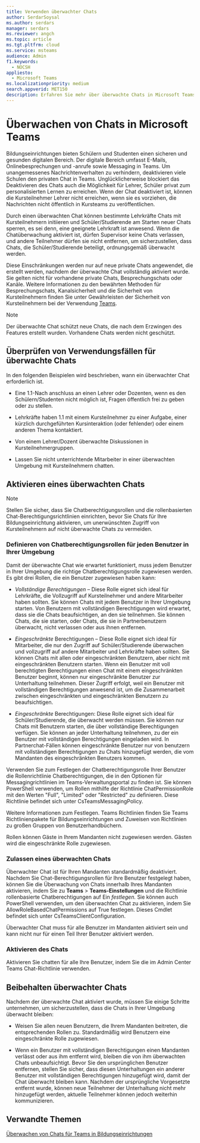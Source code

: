 ```yaml
---
title: Verwenden überwachter Chats
author: SerdarSoysal
ms.author: serdars
manager: serdars
ms.reviewer: angch
ms.topic: article
ms.tgt.pltfrm: cloud
ms.service: msteams
audience: Admin
f1.keywords:
  - NOCSH
appliesto:
  - Microsoft Teams
ms.localizationpriority: medium
search.appverid: MET150
description: Erfahren Sie mehr über überwachte Chats in Microsoft Teams Besprechungen.
---
```


# <a name="supervised-chats-in-microsoft-teams"></a>Überwachen von Chats in Microsoft Teams

Bildungseinrichtungen bieten Schülern und Studenten einen sicheren und gesunden digitalen Bereich. Der digitale Bereich umfasst E-Mails, Onlinebesprechungen und -anrufe sowie Messaging in Teams. Um unangemessenes Nachrichtenverhalten zu verhindern, deaktivieren viele Schulen den privaten Chat in Teams. Unglücklicherweise blockiert das Deaktivieren des Chats auch die Möglichkeit für Lehrer, Schüler privat zum personalisierten Lernen zu erreichen. Wenn der Chat deaktiviert ist, können die Kursteilnehmer Lehrer nicht erreichen, wenn sie es vorziehen, die Nachrichten nicht öffentlich in Kursteams zu veröffentlichen.

Durch einen überwachten Chat können bestimmte Lehrkräfte Chats mit Kursteilnehmern initiieren und Schüler/Studierende am Starten neuer Chats sperren, es sei denn, eine geeignete Lehrkraft ist anwesend. Wenn die Chatüberwachung aktiviert ist, dürfen Supervisor keine Chats verlassen, und andere Teilnehmer dürfen sie nicht entfernen, um sicherzustellen, dass Chats, die Schüler/Studierende beteiligt, ordnungsgemäß überwacht werden.

Diese Einschränkungen werden nur auf neue private Chats angewendet, die erstellt werden, nachdem der überwachte Chat vollständig aktiviert wurde. Sie gelten nicht für vorhandene private Chats, Besprechungschats oder Kanäle. Weitere Informationen zu den bewährten Methoden für Besprechungschats, Kanalsicherheit und die Sicherheit von Kursteilnehmern finden Sie unter Gewährleisten der Sicherheit von Kursteilnehmern bei der Verwendung [Teams](https://support.microsoft.com/topic/keeping-students-safe-while-using-teams-for-distance-learning-f00fa399-0473-4d31-ab72-644c137e11c8?ui=en-us&rs=en-us&ad=us#ID0EBBAAA=For_educators&ID0EDD=For_educators).

> [!Note]
> Der überwachte Chat schützt neue Chats, die nach dem Erzwingen des Features erstellt wurden.  Vorhandene Chats werden nicht geschützt.

## <a name="review-use-cases-for-supervised-chats"></a>Überprüfen von Verwendungsfällen für überwachte Chats

In den folgenden Beispielen wird beschrieben, wann ein überwachter Chat erforderlich ist.

- Eine 1.1-Nach anschluss an einen Lehrer oder Dozenten, wenn es den Schülern/Studenten nicht möglich ist, Fragen öffentlich frei zu geben oder zu stellen.

- Lehrkräfte haben 1.1 mit einem Kursteilnehmer zu einer Aufgabe, einer kürzlich durchgeführten Kursinteraktion (oder fehlender) oder einem anderen Thema kontaktiert.

- Von einem Lehrer/Dozent überwachte Diskussionen in Kursteilnehmergruppen.

- Lassen Sie nicht unterrichtende Mitarbeiter in einer überwachten Umgebung mit Kursteilnehmern chatten.

## <a name="enable-supervised-chat"></a>Aktivieren eines überwachten Chats

> [!Note]
> Stellen Sie sicher, dass Sie Chatberechtigungsrollen und die rollenbasierten Chat-Berechtigungsrichtlinien einrichten, bevor Sie Chats für Ihre Bildungseinrichtung aktivieren, um unerwünschten Zugriff von Kursteilnehmern auf nicht überwachte Chats zu vermeiden.

### <a name="define-chat-permission-roles-for-each-user-in-your-environment"></a>Definieren von Chatberechtigungsrollen für jeden Benutzer in Ihrer Umgebung

Damit der überwachte Chat wie erwartet funktioniert, muss jedem Benutzer in Ihrer Umgebung die richtige Chatberechtigungsrolle zugewiesen werden. Es gibt drei Rollen, die ein Benutzer zugewiesen haben kann:

- *Vollständige Berechtigungen* – Diese Rolle eignet sich ideal für Lehrkräfte, die Vollzugriff auf Kursteilnehmer und andere Mitarbeiter haben sollten. Sie können Chats mit jedem Benutzer in Ihrer Umgebung starten. Von Benutzern mit vollständigen Berechtigungen wird erwartet, dass sie die Chats beaufsichtigen, an den sie teilnehmen. Sie können Chats, die sie starten, oder Chats, die sie in Partnerbenutzern überwacht, nicht verlassen oder aus ihnen entfernen.

- *Eingeschränkte* Berechtigungen – Diese Rolle eignet sich ideal für Mitarbeiter, die nur den Zugriff auf Schüler/Studierende überwachen und vollzugriff auf andere Mitarbeiter und Lehrkräfte haben sollten. Sie können Chats mit allen oder eingeschränkten Benutzern, aber nicht mit eingeschränkten Benutzern starten. Wenn ein Benutzer mit voll berechtigten Berechtigungen einen Chat mit einem eingeschränkten Benutzer beginnt, können nur eingeschränkte Benutzer zur Unterhaltung teilnehmen. Dieser Zugriff erfolgt, weil ein Benutzer mit vollständigen Berechtigungen anwesend ist, um die Zusammenarbeit zwischen eingeschränkten und eingeschränkten Benutzern zu beaufsichtigen.

- *Eingeschränkte* Berechtigungen: Diese Rolle eignet sich ideal für Schüler/Studierende, die überwacht werden müssen. Sie können nur Chats mit Benutzern starten, die über vollständige Berechtigungen verfügen. Sie können an jeder Unterhaltung teilnehmen, zu der ein Benutzer mit vollständigen Berechtigungen eingeladen wird. In Partnerchat-Fällen können eingeschränkte Benutzer nur von benutzern mit vollständigen Berechtigungen zu Chats hinzugefügt werden, die vom Mandanten des eingeschränkten Benutzers kommen.

Verwenden Sie zum Festlegen der Chatberechtigungsrolle Ihrer Benutzer   die Rollenrichtlinie Chatberechtigungen, die in den Optionen für Messagingrichtlinien im Teams-Verwaltungsportal zu finden ist. Sie können PowerShell verwenden, um Rollen mithilfe der Richtlinie ChatPermissionRole mit den Werten "Full", "Limited" oder "Restricted" zu definieren. Diese Richtlinie befindet sich unter CsTeamsMessagingPolicy.

Weitere Informationen zum Festlegen. Teams Richtlinien finden Sie Teams Richtlinienpakete für Bildungseinrichtungen und Zuweisen von Richtlinien zu großen Gruppen von Benutzerhandbüchern.

Rollen können Gäste in Ihrem Mandanten nicht zugewiesen werden. Gästen wird die eingeschränkte Rolle zugewiesen.

### <a name="allow-supervised-chat"></a>Zulassen eines überwachten Chats

Überwachter Chat ist für Ihren Mandanten standardmäßig deaktiviert. Nachdem Sie Chat-Berechtigungsrollen für Ihre Benutzer festgelegt haben, können Sie die Überwachung von Chats innerhalb Ihres Mandanten aktivieren, indem Sie zu **Teams** &gt; **Teams-Einstellungen** und die Richtlinie rollenbasierte Chatberechtigungen auf Ein *festlegen.*  Sie können auch PowerShell verwenden, um den überwachten Chat zu aktivieren, indem Sie AllowRoleBasedChatPermissions auf True festlegen. Dieses Cmdlet befindet sich unter CsTeamsClientConfiguration.

Überwachter Chat muss für alle Benutzer im Mandanten aktiviert sein und kann nicht nur für einen Teil Ihrer Benutzer aktiviert werden.

### <a name="enable-chat"></a>Aktivieren des Chats

Aktivieren Sie chatten für alle Ihre Benutzer, indem Sie die im Admin Center Teams Chat-Richtlinie verwenden.

## <a name="maintain-supervised-chats"></a>Beibehalten überwachter Chats

Nachdem der überwachte Chat aktiviert wurde, müssen Sie einige Schritte unternehmen, um sicherzustellen, dass die Chats in Ihrer Umgebung überwacht bleiben:

- Weisen Sie allen neuen Benutzern, die Ihrem Mandanten beitreten, die entsprechenden Rollen zu. Standardmäßig wird Benutzern eine eingeschränkte Rolle zugewiesen.

- Wenn ein Benutzer mit vollständigen Berechtigungen einen Mandanten verlässt oder aus ihm entfernt wird, bleiben die von ihm überwachten Chats unbeaufsichtigt. Bevor Sie den ursprünglichen Benutzer entfernen, stellen Sie sicher, dass diesen Unterhaltungen ein anderer Benutzer mit vollständigen Berechtigungen hinzugefügt wird, damit der Chat überwacht bleiben kann. Nachdem der ursprüngliche Vorgesetzte entfernt wurde, können neue Teilnehmer der Unterhaltung nicht mehr hinzugefügt werden, aktuelle Teilnehmer können jedoch weiterhin kommunizieren.

## <a name="related-topics"></a>Verwandte Themen

[Überwachen von Chats für Teams in Bildungseinrichtungen](https://support.microsoft.com/topic/supervised-chats-in-microsoft-teams-for-education-ad3aaafc-c85a-416f-95f9-d691f419cbb8?storagetype=live)
